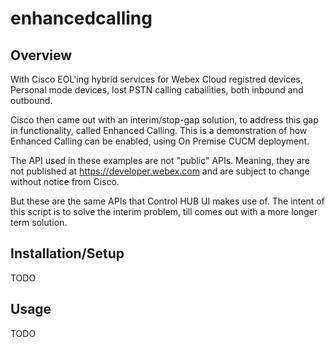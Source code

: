 # enhancedcalling

## Overview
With Cisco EOL'ing hybrid services for Webex Cloud registred devices, Personal mode devices, lost PSTN calling cabailities, both inbound and outbound.

Cisco then came out with an interim/stop-gap solution, to address this gap in functionality, called Enhanced Calling.
This is a demonstration of how Enhanced Calling can be enabled, using On Premise CUCM deployment.

The API used in these examples are not "public" APIs. Meaning, they are not published at https://developer.webex.com and are subject to change without notice from Cisco.

But these are the same APIs that Control HUB UI makes use of.
The intent of this script is to solve the interim problem, till comes out with a more longer term solution.
## Installation/Setup
TODO

## Usage
TODO